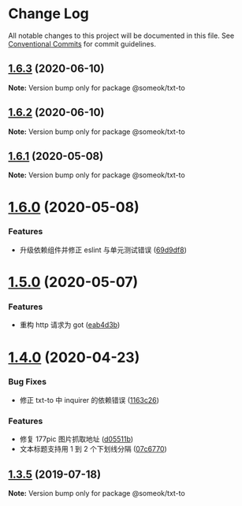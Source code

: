 # Change Log

All notable changes to this project will be documented in this file.
See [Conventional Commits](https://conventionalcommits.org) for commit guidelines.

## [1.6.3](https://github.com/someok/node-toolkit/tree/master/packages/txt-to/compare/@someok/txt-to@1.6.2...@someok/txt-to@1.6.3) (2020-06-10)

**Note:** Version bump only for package @someok/txt-to

## [1.6.2](https://github.com/someok/node-toolkit/tree/master/packages/txt-to/compare/@someok/txt-to@1.6.1...@someok/txt-to@1.6.2) (2020-06-10)

**Note:** Version bump only for package @someok/txt-to

## [1.6.1](https://github.com/someok/node-toolkit/tree/master/packages/txt-to/compare/@someok/txt-to@1.6.0...@someok/txt-to@1.6.1) (2020-05-08)

**Note:** Version bump only for package @someok/txt-to

# [1.6.0](https://github.com/someok/node-toolkit/tree/master/packages/txt-to/compare/@someok/txt-to@1.5.0...@someok/txt-to@1.6.0) (2020-05-08)

### Features

-   升级依赖组件并修正 eslint 与单元测试错误 ([69d9df8](https://github.com/someok/node-toolkit/tree/master/packages/txt-to/commit/69d9df8))

# [1.5.0](https://github.com/someok/node-toolkit/tree/master/packages/txt-to/compare/@someok/txt-to@1.4.0...@someok/txt-to@1.5.0) (2020-05-07)

### Features

-   重构 http 请求为 got ([eab4d3b](https://github.com/someok/node-toolkit/tree/master/packages/txt-to/commit/eab4d3b))

# [1.4.0](https://github.com/someok/node-toolkit/tree/master/packages/txt-to/compare/@someok/txt-to@1.3.5...@someok/txt-to@1.4.0) (2020-04-23)

### Bug Fixes

-   修正 txt-to 中 inquirer 的依赖错误 ([1163c26](https://github.com/someok/node-toolkit/tree/master/packages/txt-to/commit/1163c26))

### Features

-   修复 177pic 图片抓取地址 ([d05511b](https://github.com/someok/node-toolkit/tree/master/packages/txt-to/commit/d05511b))
-   文本标题支持用 1 到 2 个下划线分隔 ([07c6770](https://github.com/someok/node-toolkit/tree/master/packages/txt-to/commit/07c6770))

## [1.3.5](https://github.com/someok/node-toolkit/tree/master/packages/txt-to/compare/@someok/txt-to@1.3.4...@someok/txt-to@1.3.5) (2019-07-18)

**Note:** Version bump only for package @someok/txt-to

